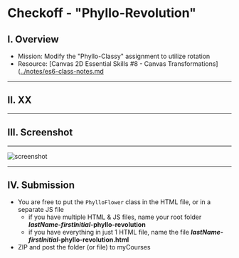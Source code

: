 # Checkoff - "Phyllo-Revolution"

## I. Overview
- Mission: Modify the "Phyllo-Classy" assignment to utilize rotation
- Resource: [Canvas 2D Essential Skills #8 - Canvas Transformations]([../notes/es6-class-notes.md](https://github.com/tonethar/IGME-330-Master/blob/master/notes/8-canvas-transformations.md)

<hr>


## II. XX

<hr>

## III. Screenshot


<hr>

![screenshot](_images/phyllo-revolution-1.gif)

<hr>


## IV. Submission

- You are free to put the `PhylloFlower` class in the HTML file, or in a separate JS file
  - if you have multiple HTML & JS files, name your root folder ***lastName-firstInitial*-phyllo-revolution**
  - if you have everything in just 1 HTML file, name the file ***lastName-firstInitial*-phyllo-revolution.html**
- ZIP and post the folder (or file) to myCourses

